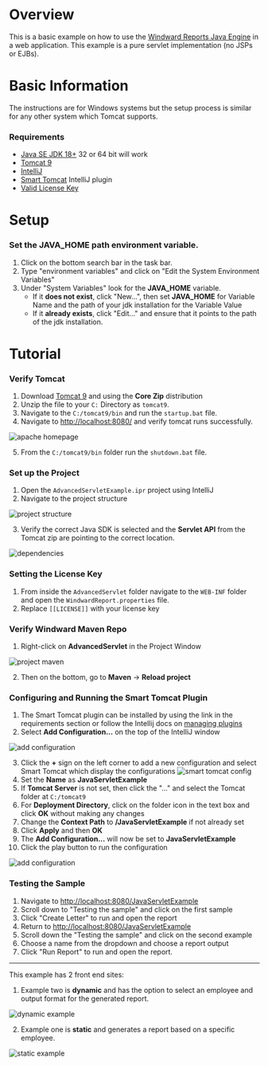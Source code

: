 # Overview
This is a basic example on how to use the [Windward Reports Java Engine](https://www.windwardstudios.com/version/version-downloads) in a web application. This example is a pure servlet implementation (no JSPs or EJBs).

# Basic Information
The instructions are for Windows systems but the setup process is similar for any other system which Tomcat supports.

### Requirements
- [Java SE JDK 18+](https://www.oracle.com/java/technologies/downloads/) 32 or 64 bit will work
- [Tomcat 9](https://tomcat.apache.org/download-90.cgi)
- [IntelliJ](https://www.jetbrains.com/idea/)
- [Smart Tomcat](https://plugins.jetbrains.com/plugin/9492-smart-tomcat) IntelliJ plugin
- [Valid License Key](https://www.windwardstudios.com/trial/download)

# Setup

### Set the **JAVA_HOME** path environment variable.
1. Click on the bottom search bar in the task bar.
2. Type "environment variables" and click on "Edit the System Environment Variables"
3. Under "System Variables" look for the **JAVA_HOME** variable.
    - If it **does not exist**, click "New...", then set **JAVA_HOME** for Variable Name and the path of your jdk installation for the Variable Value
    - If it **already exists**, click "Edit..." and ensure that it points to the path of the jdk installation.

# Tutorial

### Verify Tomcat 
1. Download [Tomcat 9](https://tomcat.apache.org/download-90.cgi) and using the __Core Zip__ distribution
2. Unzip the file to your `C:` Directory as `tomcat9`.
3. Navigate to the `C:/tomcat9/bin` and run the `startup.bat` file.
4. Navigate to [http://localhost:8080/](http://localhost:8080/) and verify tomcat runs successfully.

![apache homepage](./readme_images/apache_home_screen.JPG)

5. From the `C:/tomcat9/bin` folder run the `shutdown.bat` file.

### Set up the Project
1. Open the `AdvancedServletExample.ipr` project using IntelliJ
2. Navigate to the project structure 

![project structure](./readme_images/project_structure.JPG)

3. Verify the correct Java SDK is selected and the **Servlet API** from the Tomcat zip are pointing to the correct location. 

![dependencies](./readme_images/required_jars.JPG)

### Setting the License Key
1. From inside the `AdvancedServlet` folder navigate to the `WEB-INF` folder and open the `WindwardReport.properties` file.
2. Replace `[[LICENSE]]` with your license key

### Verify Windward Maven Repo
1. Right-click on **AdvancedServlet** in the Project Window 

![project maven](./readme_images/project_maven.JPG)

2. Then on the bottom, go to **Maven** -> **Reload project**

### Configuring and Running the Smart Tomcat Plugin
1. The Smart Tomcat plugin can be installed by using the link in the requirements section or follow the Intellij docs on [managing plugins](https://www.jetbrains.com/help/idea/managing-plugins.html)
2. Select **Add Configuration...** on the top of the IntelliJ window 

![add configuration](./readme_images/add_configuration.JPG)

3. Click the **+** sign on the left corner to add a new configuration and select Smart Tomcat which display the configurations ![smart tomcat config](./readme_images/smart_tomcat_config.JPG)
4. Set the **Name** as **JavaServletExample**
5. If **Tomcat Server** is not set, then click the "..." and select the Tomcat folder at `C:/tomcat9`
6. For **Deployment Directory**, click on the folder icon in the text box and click **OK** without making any changes
7. Change the **Context Path** to **/JavaServletExample** if not already set
8. Click **Apply** and then **OK**
9. The **Add Configuration...** will now be set to **JavaServletExample**
10. Click the play button to run the configuration

![add configuration](./readme_images/add_configuration.JPG)

### Testing the Sample
1. Navigate to [http://localhost:8080/JavaServletExample](http://localhost:8080/JavaServletExample)
2. Scroll down to "Testing the sample" and click on the first sample
3. Click "Create Letter" to run and open the report
4. Return to [http://localhost:8080/JavaServletExample](http://localhost:8080/JavaServletExample)
5. Scroll down the "Testing the sample" and click on the second example
6. Choose a name from the dropdown and choose a report output
7. Click "Run Report" to run and open the report.

---

This example has 2 front end sites:
1. Example two is __dynamic__ and has the option to select an employee and output format for the generated report.

![dynamic example](./readme_images/example_two.JPG)

2. Example one is __static__ and generates a report based on a specific employee.

![static example](./readme_images/example_one.JPG)